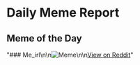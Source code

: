 # Daily Meme Report

## Meme of the Day
"### Me_irl\n\n![Meme](https://i.redd.it/hkkuijio8tef1.png)\n\n[View on Reddit](https://redd.it/1m828fs)"
